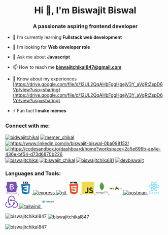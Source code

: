 <h1 align="center">Hi 👋, I'm Biswajit Biswal</h1>
<h3 align="center">A passionate aspiring frontend developer</h3>

- 🌱 I’m currently learning **Fullstack web development**

- 🤝 I’m looking for **Web developer role**

- 💬 Ask me about **Javascript**

- 📫 How to reach me **biswajitchikal847@gmail.com**

- 📄 Know about my experiences [https://drive.google.com/file/d/12UL2QqAHbFggHgejV3Y_aVgRtZspD6Vp/view?usp=sharing](https://drive.google.com/file/d/12UL2QqAHbFggHgejV3Y_aVgRtZspD6Vp/view?usp=sharing)

- ⚡ Fun fact **I make memes**

<h3 align="left">Connect with me:</h3>
<p align="left">
<a href="https://codepen.io/bidwajitchikal" target="blank"><img align="center" src="https://raw.githubusercontent.com/rahuldkjain/github-profile-readme-generator/master/src/images/icons/Social/codepen.svg" alt="bidwajitchikal" height="30" width="40" /></a>
<a href="https://twitter.com/memer_chikal" target="blank"><img align="center" src="https://raw.githubusercontent.com/rahuldkjain/github-profile-readme-generator/master/src/images/icons/Social/twitter.svg" alt="memer_chikal" height="30" width="40" /></a>
<a href="https://linkedin.com/in/https://www.linkedin.com/in/biswajit-biswal-0ba098152/" target="blank"><img align="center" src="https://raw.githubusercontent.com/rahuldkjain/github-profile-readme-generator/master/src/images/icons/Social/linked-in-alt.svg" alt="https://www.linkedin.com/in/biswajit-biswal-0ba098152/" height="30" width="40" /></a>
<a href="https://codesandbox.com/https://codesandbox.io/dashboard/home?workspace=2c5e699b-ae4e-436e-bf54-d73d6870b226" target="blank"><img align="center" src="https://raw.githubusercontent.com/rahuldkjain/github-profile-readme-generator/master/src/images/icons/Social/codesandbox.svg" alt="https://codesandbox.io/dashboard/home?workspace=2c5e699b-ae4e-436e-bf54-d73d6870b226" height="30" width="40" /></a>
<a href="https://fb.com/biswajitchikal" target="blank"><img align="center" src="https://raw.githubusercontent.com/rahuldkjain/github-profile-readme-generator/master/src/images/icons/Social/facebook.svg" alt="biswajitchikal" height="30" width="40" /></a>
<a href="https://instagram.com/biswajit_chikal" target="blank"><img align="center" src="https://raw.githubusercontent.com/rahuldkjain/github-profile-readme-generator/master/src/images/icons/Social/instagram.svg" alt="biswajit_chikal" height="30" width="40" /></a>
<a href="https://www.hackerrank.com/biswajitchikal81" target="blank"><img align="center" src="https://raw.githubusercontent.com/rahuldkjain/github-profile-readme-generator/master/src/images/icons/Social/hackerrank.svg" alt="biswajitchikal81" height="30" width="40" /></a>
<a href="https://www.leetcode.com/devbiswajit" target="blank"><img align="center" src="https://raw.githubusercontent.com/rahuldkjain/github-profile-readme-generator/master/src/images/icons/Social/leet-code.svg" alt="devbiswajit" height="30" width="40" /></a>
</p>

<h3 align="left">Languages and Tools:</h3>
<p align="left"> <a href="https://getbootstrap.com" target="_blank" rel="noreferrer"> <img src="https://raw.githubusercontent.com/devicons/devicon/master/icons/bootstrap/bootstrap-plain-wordmark.svg" alt="bootstrap" width="40" height="40"/> </a> <a href="https://www.w3schools.com/css/" target="_blank" rel="noreferrer"> <img src="https://raw.githubusercontent.com/devicons/devicon/master/icons/css3/css3-original-wordmark.svg" alt="css3" width="40" height="40"/> </a> <a href="https://expressjs.com" target="_blank" rel="noreferrer"> <img src="https://miro.medium.com/max/1400/1*8ETcaw-gA1dYW4EFxqGK3w.png" alt="express" width="40" height="40"/> </a> <a href="https://git-scm.com/" target="_blank" rel="noreferrer"> <img src="https://www.vectorlogo.zone/logos/git-scm/git-scm-icon.svg" alt="git" width="40" height="40"/> </a> <a href="https://www.w3.org/html/" target="_blank" rel="noreferrer"> <img src="https://raw.githubusercontent.com/devicons/devicon/master/icons/html5/html5-original-wordmark.svg" alt="html5" width="40" height="40"/> </a> <a href="https://developer.mozilla.org/en-US/docs/Web/JavaScript" target="_blank" rel="noreferrer"> <img src="https://raw.githubusercontent.com/devicons/devicon/master/icons/javascript/javascript-original.svg" alt="javascript" width="40" height="40"/> </a> <a href="https://www.mongodb.com/" target="_blank" rel="noreferrer"> <img src="https://raw.githubusercontent.com/devicons/devicon/master/icons/mongodb/mongodb-original-wordmark.svg" alt="mongodb" width="40" height="40"/> </a> <a href="https://nodejs.org" target="_blank" rel="noreferrer"> <img src="https://raw.githubusercontent.com/devicons/devicon/master/icons/nodejs/nodejs-original-wordmark.svg" alt="nodejs" width="40" height="40"/> </a> <a href="https://postman.com" target="_blank" rel="noreferrer"> <img src="https://www.vectorlogo.zone/logos/getpostman/getpostman-icon.svg" alt="postman" width="40" height="40"/> </a> <a href="https://reactjs.org/" target="_blank" rel="noreferrer"> <img src="https://raw.githubusercontent.com/devicons/devicon/master/icons/react/react-original-wordmark.svg" alt="react" width="40" height="40"/> </a> <a href="https://redux.js.org" target="_blank" rel="noreferrer"> <img src="https://raw.githubusercontent.com/devicons/devicon/master/icons/redux/redux-original.svg" alt="redux" width="40" height="40"/> </a> <a href="https://tailwindcss.com/" target="_blank" rel="noreferrer"> <img src="https://www.vectorlogo.zone/logos/tailwindcss/tailwindcss-icon.svg" alt="tailwind" width="40" height="40"/> </a> <a href="https://webpack.js.org" target="_blank" rel="noreferrer"> <img src="https://raw.githubusercontent.com/devicons/devicon/d00d0969292a6569d45b06d3f350f463a0107b0d/icons/webpack/webpack-original-wordmark.svg" alt="webpack" width="40" height="40"/> </a> </p>

<p><img align="left" src="https://github-readme-stats.vercel.app/api/top-langs?username=biswajitchikal847&show_icons=true&locale=en&layout=compact" alt="biswajitchikal847" /></p>

<p>&nbsp;<img align="center" src="https://github-readme-stats.vercel.app/api?username=biswajitchikal847&show_icons=true&locale=en" alt="biswajitchikal847" /></p>

<p><img align="center" src="https://github-readme-streak-stats.herokuapp.com/?user=biswajitchikal847&" alt="biswajitchikal847" /></p>
